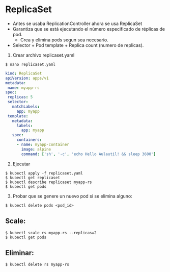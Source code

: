 # ReplicaSet

- Antes se usaba ReplicationController ahora se usa ReplicaSet
- Garantiza que se está ejecutando el número especificado de réplicas de pod.
  - Crea y elimina pods segun sea necesario.
- Selector + Pod template + Replica count (numero de replicas).

1. Crear archivo replicaset.yaml

```console
$ nano replicaset.yaml
```

```yaml
kind: ReplicaSet
apiVersion: apps/v1
metadata:
 name: myapp-rs
spec:
 replicas: 5
 selector:
   matchLabels:
     app: myapp
 template:
   metadata:
     labels:
       app: myapp
   spec:
     containers:
     - name: myapp-container
       image: alpine
       command: ['sh', '-c', 'echo Hello Aulautil! && sleep 3600']
```

2. Ejecutar

```console
$ kubectl apply -f replicaset.yaml
$ kubectl get replicaset
$ kubectl describe replicaset myapp-rs
$ kubectl get pods
```

3. Probar que se genere un nuevo pod si se elimina alguno:

```console
$ kubectl delete pods <pod_id>
```

## Scale:

```console
$ kubectl scale rs myapp-rs --replicas=2
$ kubectl get pods
```

## Eliminar:

```console
$ kubectl delete rs myapp-rs
```